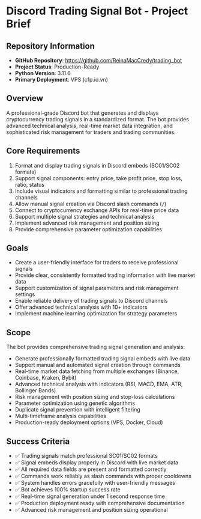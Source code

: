 # Discord Trading Signal Bot - Project Brief

## Repository Information
- **GitHub Repository**: https://github.com/ReinaMacCredy/trading_bot
- **Project Status**: Production-Ready
- **Python Version**: 3.11.6
- **Primary Deployment**: VPS (cfp.io.vn)

## Overview
A professional-grade Discord bot that generates and displays cryptocurrency trading signals in a standardized format. The bot provides advanced technical analysis, real-time market data integration, and sophisticated risk management for traders and trading communities.

## Core Requirements
1. Format and display trading signals in Discord embeds (SC01/SC02 formats)
2. Support signal components: entry price, take profit price, stop loss, ratio, status
3. Include visual indicators and formatting similar to professional trading channels
4. Allow manual signal creation via Discord slash commands (`/`)
5. Connect to cryptocurrency exchange APIs for real-time price data
6. Support multiple signal strategies and technical analysis
7. Implement advanced risk management and position sizing
8. Provide comprehensive parameter optimization capabilities

## Goals
- Create a user-friendly interface for traders to receive professional signals
- Provide clear, consistently formatted trading information with live market data
- Support customization of signal parameters and risk management settings
- Enable reliable delivery of trading signals to Discord channels
- Offer advanced technical analysis with 10+ indicators
- Implement machine learning optimization for strategy parameters

## Scope
The bot provides comprehensive trading signal generation and analysis:
- Generate professionally formatted trading signal embeds with live data
- Support manual and automated signal creation through commands
- Real-time market data fetching from multiple exchanges (Binance, Coinbase, Kraken, Bybit)
- Advanced technical analysis with indicators (RSI, MACD, EMA, ATR, Bollinger Bands)
- Risk management with position sizing and stop-loss calculations
- Parameter optimization using genetic algorithms
- Duplicate signal prevention with intelligent filtering
- Multi-timeframe analysis capabilities
- Production-ready deployment options (VPS, Docker, Cloud)

## Success Criteria
- ✅ Trading signals match professional SC01/SC02 formats
- ✅ Signal embeds display properly in Discord with live market data
- ✅ All required data fields are present and formatted correctly
- ✅ Commands work reliably as slash commands with proper cooldowns
- ✅ System handles errors gracefully with user-friendly messages
- ✅ Bot achieves 100% startup success rate
- ✅ Real-time signal generation under 1 second response time
- ✅ Production deployment ready with comprehensive documentation
- ✅ Advanced risk management and position sizing operational 